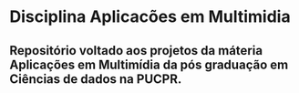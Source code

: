 # Disciplina Aplicacões em Multimidia
## Repositório voltado aos projetos da máteria Aplicações em Multimídia da pós graduação em Ciências de dados na PUCPR.
